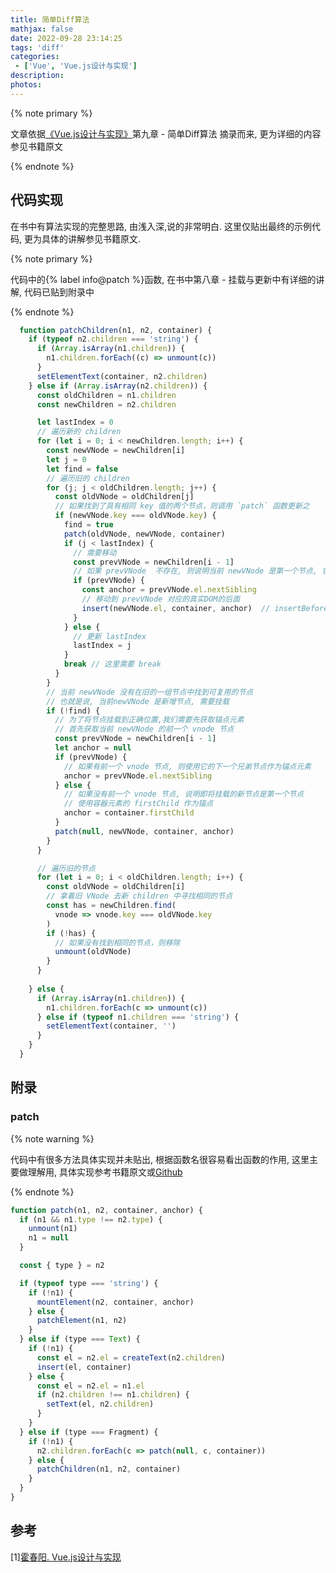 ```yaml
---
title: 简单Diff算法
mathjax: false
date: 2022-09-28 23:14:25
tags: 'diff'
categories:
 - ['Vue', 'Vue.js设计与实现']
description:
photos:
---
```


{% note primary %}

文章依据[《Vue.js设计与实现》](https://book.douban.com/subject/35768338/)第九章 - 简单Diff算法 摘录而来, 更为详细的内容参见书籍原文

{% endnote %}

<!-- more -->

## 代码实现

在书中有算法实现的完整思路, 由浅入深,说的非常明白. 这里仅贴出最终的示例代码, 更为具体的讲解参见书籍原文. 

{% note primary %}

代码中的{% label info@patch %}函数, 在书中第八章 - 挂载与更新中有详细的讲解, 代码已贴到附录中

{% endnote %}

```js
  function patchChildren(n1, n2, container) {
    if (typeof n2.children === 'string') {
      if (Array.isArray(n1.children)) {
        n1.children.forEach((c) => unmount(c))
      }
      setElementText(container, n2.children)
    } else if (Array.isArray(n2.children)) {
      const oldChildren = n1.children
      const newChildren = n2.children

      let lastIndex = 0
      // 遍历新的 children
      for (let i = 0; i < newChildren.length; i++) {
        const newVNode = newChildren[i]
        let j = 0
        let find = false
        // 遍历旧的 children
        for (j; j < oldChildren.length; j++) {
          const oldVNode = oldChildren[j]
          // 如果找到了具有相同 key 值的两个节点，则调用 `patch` 函数更新之
          if (newVNode.key === oldVNode.key) {
            find = true
            patch(oldVNode, newVNode, container)
            if (j < lastIndex) {
              // 需要移动
              const prevVNode = newChildren[i - 1]
              // 如果 prevVNode  不存在, 则说明当前 newVNode 是第一个节点, 它不需要移动
              if (prevVNode) {
                const anchor = prevVNode.el.nextSibling
                // 移动到 prevVNode 对应的真实DOM的后面
                insert(newVNode.el, container, anchor)	// insertBefore
              }
            } else {
              // 更新 lastIndex
              lastIndex = j
            }
            break // 这里需要 break
          }
        }
        // 当前 newVNode 没有在旧的一组节点中找到可复用的节点
        // 也就是说, 当前newVNode 是新增节点, 需要挂载
        if (!find) {
          // 为了将节点挂载到正确位置,我们需要先获取锚点元素
          // 首先获取当前 newVNode 的前一个 vnode 节点
          const prevVNode = newChildren[i - 1]
          let anchor = null
          if (prevVNode) {
            // 如果有前一个 vnode 节点, 则使用它的下一个兄弟节点作为锚点元素
            anchor = prevVNode.el.nextSibling
          } else {
            // 如果没有前一个 vnode 节点, 说明即将挂载的新节点是第一个节点
            // 使用容器元素的 firstChild 作为锚点
            anchor = container.firstChild
          }
          patch(null, newVNode, container, anchor)
        }
      }

      // 遍历旧的节点
      for (let i = 0; i < oldChildren.length; i++) {
        const oldVNode = oldChildren[i]
        // 拿着旧 VNode 去新 children 中寻找相同的节点
        const has = newChildren.find(
          vnode => vnode.key === oldVNode.key
        )
        if (!has) {
          // 如果没有找到相同的节点，则移除
          unmount(oldVNode)
        }
      }
      
    } else {
      if (Array.isArray(n1.children)) {
        n1.children.forEach(c => unmount(c))
      } else if (typeof n1.children === 'string') {
        setElementText(container, '')
      }
    }
  }
```

## 附录

### patch

{% note warning %}

代码中有很多方法具体实现并未贴出, 根据函数名很容易看出函数的作用, 这里主要做理解用, 具体实现参考书籍原文或[Github](https://github.com/HcySunYang/code-for-vue-3-book/blob/master/course5-%E6%B8%B2%E6%9F%93%E5%99%A8/code-9.6.html)

{% endnote %}

```js
function patch(n1, n2, container, anchor) {
  if (n1 && n1.type !== n2.type) {
    unmount(n1)
    n1 = null
  }

  const { type } = n2

  if (typeof type === 'string') {
    if (!n1) {
      mountElement(n2, container, anchor)
    } else {
      patchElement(n1, n2)
    }
  } else if (type === Text) {
    if (!n1) {
      const el = n2.el = createText(n2.children)
      insert(el, container)
    } else {
      const el = n2.el = n1.el
      if (n2.children !== n1.children) {
        setText(el, n2.children)
      }
    }
  } else if (type === Fragment) {
    if (!n1) {
      n2.children.forEach(c => patch(null, c, container))
    } else {
      patchChildren(n1, n2, container)
    }
  }
}
```

## 参考

[1\][霍春阳. Vue.js设计与实现](https://book.douban.com/subject/35768338/)
